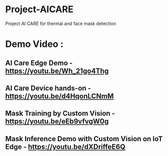 # Project-AICARE
Project AI CARE for thermal and face mask detection
# Demo Video : 
##	AI Care Edge Demo - https://youtu.be/Wh_21go4Thg
##	AI Care Device hands-on -  https://youtu.be/d4HqonLCNmM 
##	Mask Training by Custom Vision -  https://youtu.be/eEb9vfvgW0g 
##	Mask Inference Demo with Custom Vision on IoT Edge - https://youtu.be/dXDriffeE6Q 


